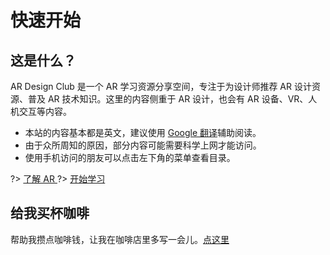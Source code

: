 # 快速开始


## 这是什么？

AR Design Club 是一个 AR 学习资源分享空间，专注于为设计师推荐 AR 设计资源、普及 AR 技术知识。这里的内容侧重于 AR 设计，也会有 AR 设备、VR、人机交互等内容。


- 本站的内容基本都是英文，建议使用 [Google 翻译](https://translate.google.com/)辅助阅读。
- 由于众所周知的原因，部分内容可能需要科学上网才能访问。
- 使用手机访问的朋友可以点击左下角的菜单查看目录。

?> [了解 AR ](/intro-ar)
?> [开始学习](/resources)



## 给我买杯咖啡
帮助我攒点咖啡钱，让我在咖啡店里多写一会儿。[点这里](/donate)
